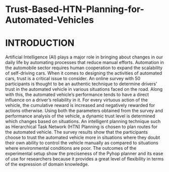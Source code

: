 # Trust-Based-HTN-Planning-for-Automated-Vehicles

# INTRODUCTION

Artificial Intelligence (AI) plays a major role in bringing about changes in our daily life by
automating processes that reduce manual efforts. Automation in the automobile sector requires
human cooperation to expand the scalability of self-driving cars. When it comes to designing
the activities of automated cars, trust is a critical issue to consider. An online survey with 50
participants is thought to be an authentic technique to determine drivers’ trust in the automated
vehicle in various situations faced on the road. Along with this, the automated vehicle’s performance
tends to have a direct influence on a driver’s reliability in it. For every virtuous action of the vehicle,
the cumulative reward is increased and negatively rewarded for actions otherwise. Using both
the parameters obtained from the survey and performance analysis of the vehicle, a dynamic trust
level is determined which changes based on situations. An intelligent planning technique such as
Hierarchical Task Network (HTN) Planning is chosen to plan routes for the automated vehicle. The
survey results show that the participants choose to trust the automated vehicle more in situations
where they doubt their own ability to control the vehicle manually as compared to situations where
environmental conditions are poor. The outcomes of the experimental setup show the preciseness of
the Pyhop planner and its ease of use for researchers because it provides a great level of flexibility
in terms of the expression of domain knowledge.
